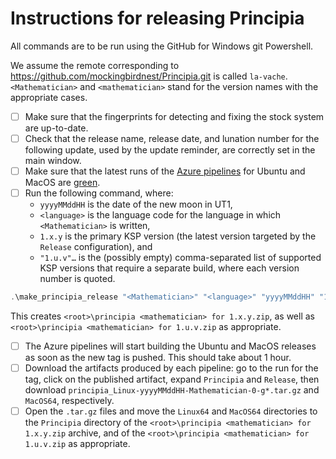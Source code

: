 # Instructions for releasing Principia

All commands are to be run using the GitHub for Windows git Powershell.

We assume the remote corresponding to https://github.com/mockingbirdnest/Principia.git
is called `la-vache`.  `<Mathematician>` and `<mathematician>` stand for the version
names with the appropriate cases.
- [ ] Make sure that the fingerprints for detecting and fixing the stock system are up-to-date.
- [ ] Check that the release name, release date, and lunation number for the following update, used by the update reminder, are correctly set in the main window.
- [ ] Make sure that the latest runs of the [Azure pipelines](https://dev.azure.com/mockingbirdnest/Principia/_build) for Ubuntu and MacOS are [green](https://www.youtube.com/watch?v=lFeLDc2CzOs&feature=youtu.be&t=61).
- [ ] Run the following command, where:
  - `yyyyMMddHH` is the date of the new moon in UT1,
  - `<language>` is the language code for the language in which `<Mathematician>` is written,
  - `1.x.y` is the primary KSP version (the latest version targeted by the `Release` configuration), and
  - `"1.u.v"…` is the (possibly empty) comma-separated list of supported KSP versions that require a separate build, where each version number is quoted.
```powershell
.\make_principia_release "<Mathematician>" "<language>" "yyyyMMddHH" "1.x.y" @("1.u.v"…)
```
  This creates `<root>\principia <mathematician> for 1.x.y.zip`, as well as `<root>\principia <mathematician> for 1.u.v.zip` as appropriate. 
- [ ] The Azure pipelines will start building the Ubuntu and MacOS releases as soon as the new tag is pushed.  This should take about 1 hour.
- [ ] Download the artifacts produced by each pipeline: go to the run for the tag, click on the published artifact, expand `Principia` and `Release`, then download `principia_Linux-yyyyMMddHH-Mathematician-0-g*.tar.gz` and `MacOS64`, respectively.
- [ ] Open the `.tar.gz` files and move the `Linux64` and `MacOS64` directories to the `Principia` directory of the `<root>\principia <mathematician> for 1.x.y.zip` archive, and of the `<root>\principia <mathematician> for 1.u.v.zip` as appropriate.
